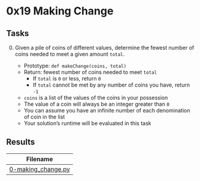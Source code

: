 # 0x19 Making Change

## Tasks

0. Given a pile of coins of different values, determine the fewest number of coins needed to meet a given amount `total`.

    * Prototype: `def makeChange(coins, total)`
    * Return: fewest number of coins needed to meet `total`
        * If `total` is `0` or less, return `0`
        * If `total` cannot be met by any number of coins you have, return `-1`
    * `coins` is a list of the values of the coins in your possession
    * The value of a coin will always be an integer greater than `0`
    * You can assume you have an infinite number of each denomination of coin in the list
    * Your solution’s runtime will be evaluated in this task

## Results

| Filename |
| ------ |
| [0-making_change.py](https://github.com/jhonaRiver/holbertonschool-interview/blob/master/0x19-making_change/0-making_change.py)|
